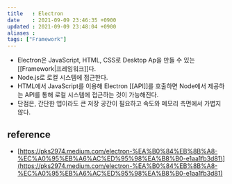 ```yaml
---
title   : Electron 
date    : 2021-09-09 23:46:35 +0900
updated : 2021-09-09 23:48:04 +0900
aliases : 
tags: ["Framework"]
---
```

- Electron은 JavaScript, HTML, CSS로 Desktop Ap을 만들 수 있는 [[Framework|프레임워크]]다. 
- Node.js로 로컬 시스템에 접근한다.
- HTML에서 JavaScript를 이용해 Electron [[API]]를 호출하면 Node에서 제공하는 API를 통해 로컬 시스템에 접근하는 것이 가능해진다.
- 단점은, 간단한 앱이라도 큰 저장 공간이 필요하고 속도와 메모리 측면에서 가볍지 않다.


## reference
- [https://pks2974.medium.com/electron-%EA%B0%84%EB%8B%A8-%EC%A0%95%EB%A6%AC%ED%95%98%EA%B8%B0-e1aa1fb3d81\](https://pks2974.medium.com/electron-%EA%B0%84%EB%8B%A8-%EC%A0%95%EB%A6%AC%ED%95%98%EA%B8%B0-e1aa1fb3d81)